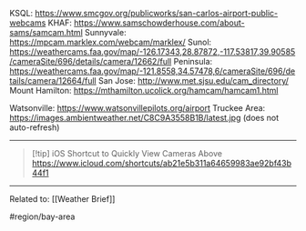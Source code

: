 KSQL: https://www.smcgov.org/publicworks/san-carlos-airport-public-webcams
KHAF: https://www.samschowderhouse.com/about-sams/samcam.html
Sunnyvale: https://mpcam.marklex.com/webcam/marklex/
Sunol: https://weathercams.faa.gov/map/-126.17343,28.87872,-117.53817,39.90585/cameraSite/696/details/camera/12662/full
Peninsula: https://weathercams.faa.gov/map/-121.8558,34.57478,6/cameraSite/696/details/camera/12664/full
San Jose: http://www.met.sjsu.edu/cam_directory/
Mount Hamilton: https://mthamilton.ucolick.org/hamcam/hamcam1.html


Watsonville: https://www.watsonvillepilots.org/airport
Truckee Area: https://images.ambientweather.net/C8C9A3558B1B/latest.jpg (does not auto-refresh)

---

> [!tip] iOS Shortcut to Quickly View Cameras Above
> https://www.icloud.com/shortcuts/ab21e5b311a64659983ae92bf43b44f1

--- 

Related to: [[Weather Brief]]

#region/bay-area